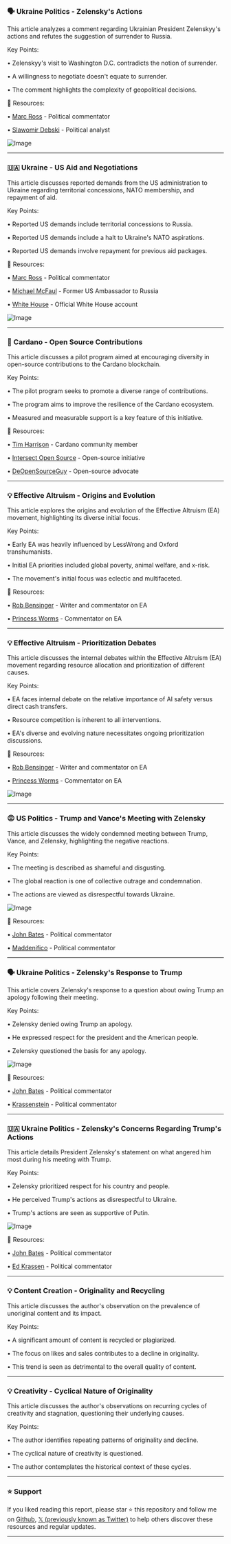 ### 🗣️ Ukraine Politics - Zelensky's Actions

This article analyzes a comment regarding Ukrainian President Zelenskyy's actions and refutes the suggestion of surrender to Russia.

Key Points:

• Zelenskyy's visit to Washington D.C. contradicts the notion of surrender.


•  A willingness to negotiate doesn't equate to surrender.


• The comment highlights the complexity of geopolitical decisions.


🔗 Resources:

• [Marc Ross](https://x.com/marcaross) - Political commentator


• [Slawomir Debski](https://x.com/SlawomirDebski) - Political analyst


![Image](https://pbs.twimg.com/amplify_video_thumb/1895525987879616512/img/1_NtgWTz3tkPtqd0.jpg)


---
### 🇺🇦 Ukraine - US Aid and Negotiations

This article discusses reported demands from the US administration to Ukraine regarding territorial concessions, NATO membership, and repayment of aid.

Key Points:

• Reported US demands include territorial concessions to Russia.


•  Reported US demands include a halt to Ukraine's NATO aspirations.


• Reported US demands involve repayment for previous aid packages.



🔗 Resources:

• [Marc Ross](https://x.com/marcaross) - Political commentator


• [Michael McFaul](https://x.com/McFaul) - Former US Ambassador to Russia


• [White House](https://x.com/WhiteHouse/status/1895597006384742685/photo/1) - Official White House account


![Image](https://pbs.twimg.com/media/Gk6DYg-XkAAKY33?format=jpg&name=small)


---
### 🤖 Cardano - Open Source Contributions

This article discusses a pilot program aimed at encouraging diversity in open-source contributions to the Cardano blockchain.

Key Points:

• The pilot program seeks to promote a diverse range of contributions.


•  The program aims to improve the resilience of the Cardano ecosystem.


•  Measured and measurable support is a key feature of this initiative.



🔗 Resources:

• [Tim Harrison](https://x.com/timbharrison) - Cardano community member


• [Intersect Open Source](https://x.com/IntersectOSO) - Open-source initiative


• [DeOpenSourceGuy](https://x.com/DeOpenSourceGuy/status/1894396602846253199) - Open-source advocate


---
### 💡 Effective Altruism - Origins and Evolution

This article explores the origins and evolution of the Effective Altruism (EA) movement, highlighting its diverse initial focus.

Key Points:

• Early EA was heavily influenced by LessWrong and Oxford transhumanists.


•  Initial EA priorities included global poverty, animal welfare, and x-risk.


• The movement's initial focus was eclectic and multifaceted.



🔗 Resources:

• [Rob Bensinger](https://x.com/robbensinger) - Writer and commentator on EA


• [Princess Worms](https://x.com/princess_worms) -  Commentator on EA


---
### 💡 Effective Altruism - Prioritization Debates

This article discusses the internal debates within the Effective Altruism (EA) movement regarding resource allocation and prioritization of different causes.

Key Points:

•  EA faces internal debate on the relative importance of AI safety versus direct cash transfers.


•  Resource competition is inherent to all interventions.


•  EA's diverse and evolving nature necessitates ongoing prioritization discussions.



🔗 Resources:

• [Rob Bensinger](https://x.com/robbensinger) - Writer and commentator on EA


• [Princess Worms](https://x.com/princess_worms) -  Commentator on EA


![Image](https://pbs.twimg.com/media/FlvIr6PX0AMcC22?format=jpg&name=4096x4096)


---
### 😡 US Politics - Trump and Vance's Meeting with Zelensky

This article discusses the widely condemned meeting between Trump, Vance, and Zelensky, highlighting the negative reactions.

Key Points:

• The meeting is described as shameful and disgusting.


• The global reaction is one of collective outrage and condemnation.


• The actions are viewed as disrespectful towards Ukraine.



![Image](https://pbs.twimg.com/ext_tw_video_thumb/1895582995005767680/pu/img/HJAyVqC58swfSbwM.jpg)


🔗 Resources:

• [John Bates](https://x.com/johnbates) - Political commentator


• [Maddenifico](https://x.com/maddenifico) - Political commentator


---
### 🗣️ Ukraine Politics - Zelensky's Response to Trump

This article covers Zelensky's response to a question about owing Trump an apology following their meeting.

Key Points:

• Zelensky denied owing Trump an apology.


• He expressed respect for the president and the American people.


•  Zelensky questioned the basis for any apology.


![Image](https://pbs.twimg.com/ext_tw_video_thumb/1895614292780544000/pu/img/GXwInZEexCraLKdM.jpg)


🔗 Resources:

• [John Bates](https://x.com/johnbates) - Political commentator


• [Krassenstein](https://x.com/krassenstein) - Political commentator

---
### 🇺🇦 Ukraine Politics - Zelensky's Concerns Regarding Trump's Actions

This article details President Zelensky's statement on what angered him most during his meeting with Trump.

Key Points:

• Zelensky prioritized respect for his country and people.


• He perceived Trump's actions as disrespectful to Ukraine.


• Trump's actions are seen as supportive of Putin.



![Image](https://pbs.twimg.com/amplify_video_thumb/1895616729255907328/img/KqTxUKb5lQtaJNfP.jpg)

🔗 Resources:

• [John Bates](https://x.com/johnbates) - Political commentator


• [Ed Krassen](https://x.com/EdKrassen) - Political commentator


---
### 💡 Content Creation -  Originality and Recycling

This article discusses the author's observation on the prevalence of unoriginal content and its impact.

Key Points:

•  A significant amount of content is recycled or plagiarized.


•  The focus on likes and sales contributes to a decline in originality.


•  This trend is seen as detrimental to the overall quality of content.



---
### 💡 Creativity - Cyclical Nature of Originality

This article discusses the author's observations on recurring cycles of creativity and stagnation, questioning their underlying causes.

Key Points:

•  The author identifies repeating patterns of originality and decline.


•  The cyclical nature of creativity is questioned.


•  The author contemplates the historical context of these cycles.


---

### ⭐️ Support

If you liked reading this report, please star ⭐️ this repository and follow me on [Github](https://github.com/Drix10), [𝕏 (previously known as Twitter)](https://x.com/DRIX_10_) to help others discover these resources and regular updates.

---